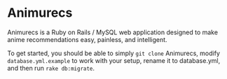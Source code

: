 # Animurecs

Animurecs is a Ruby on Rails / MySQL web application designed to make anime recommendations easy, painless, and intelligent.

To get started, you should be able to simply `git clone` Animurecs, modify `database.yml.example` to work with your setup, rename it to database.yml, and then run `rake db:migrate`.